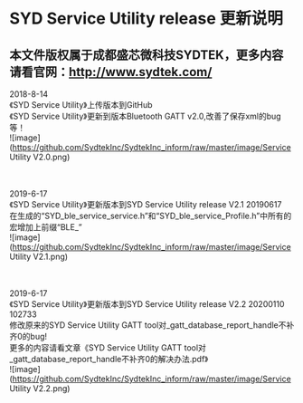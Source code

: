 # SYD Service Utility release 更新说明  
## 本文件版权属于成都盛芯微科技SYDTEK，更多内容请看官网：<a href="http://www.sydtek.com/" title="Title">http://www.sydtek.com/</a>

2018-8-14  
《SYD Service Utility》上传版本到GitHub   
《SYD Service Utility》更新到版本Bluetooth GATT  v2.0,改善了保存xml的bug等！  
 ![image](https://github.com/SydtekInc/SydtekInc_inform/raw/master/image/Service Utility V2.0.png)
<br/><br/><br/>

2019-6-17  
《SYD Service Utility》更新版本到SYD Service Utility release V2.1 20190617   
 在生成的“SYD_ble_service_service.h”和“SYD_ble_service_Profile.h”中所有的宏增加上前缀“BLE_”  
 ![image](https://github.com/SydtekInc/SydtekInc_inform/raw/master/image/Service Utility V2.1.png)
<br/><br/><br/>

2019-6-17  
《SYD Service Utility》更新版本到SYD Service Utility release V2.2 20200110 102733     
 修改原来的SYD Service Utility GATT tool对_gatt_database_report_handle不补齐0的bug!  
 更多的内容请看文章《SYD Service Utility GATT tool对_gatt_database_report_handle不补齐0的解决办法.pdf》  
 ![image](https://github.com/SydtekInc/SydtekInc_inform/raw/master/image/Service Utility V2.2.png)
<br/><br/><br/>